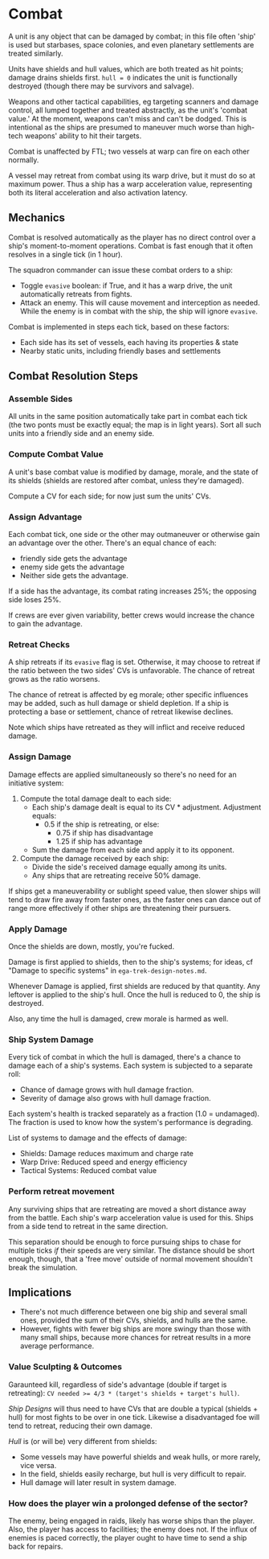 Combat
======
A unit is any object that can be damaged by combat; in this file often 'ship'
is used but starbases, space colonies, and even planetary settlements are
treated similarly.

Units have shields and hull values, which are both treated as hit points;
damage drains shields first. `hull = 0` indicates the unit is functionally
destroyed (though there may be survivors and salvage).

Weapons and other tactical capabilities, eg targeting scanners and damage
control, all lumped together and treated abstractly, as the unit's 'combat
value.' At the moment, weapons can't miss and can't be dodged. This is
intentional as the ships are presumed to maneuver much worse than high-tech
weapons' ability to hit their targets.

Combat is unaffected by FTL; two vessels at warp can fire on each other
normally.

A vessel may retreat from combat using its warp drive, but it must do
so at maximum power. Thus a ship has a warp acceleration value, representing
both its literal acceleration and also activation latency.

Mechanics
---------
Combat is resolved automatically as the player has no direct control over a
ship's moment-to-moment operations.  Combat is fast enough that it often
resolves in a single tick (in 1 hour).

The squadron commander can issue these combat orders to a ship:
* Toggle `evasive` boolean: if True, and it has a warp drive, the unit
  automatically retreats from fights.
* Attack an enemy. This will cause movement and interception as needed.
  While the enemy is in combat with the ship, the ship will ignore `evasive`.

Combat is implemented in steps each tick, based on these factors:

* Each side has its set of vessels, each having its properties & state
* Nearby static units, including friendly bases and settlements

Combat Resolution Steps
-----------------------
### Assemble Sides

All units in the same position automatically take part in combat each tick (the
two ponts must be exactly equal; the map is in light years). Sort all such
units into a friendly side and an enemy side.


### Compute Combat Value

A unit's base combat value is modified by damage, morale, and the state of its
shields (shields are restored after combat, unless they're damaged).

Compute a CV for each side; for now just sum the units' CVs.

### Assign Advantage

Each combat tick, one side or the other may outmaneuver or otherwise
gain an advantage over the other. There's an equal chance of each:

* friendly side gets the advantage
* enemy side gets the advantage
* Neither side gets the advantage.

If a side has the advantage, its combat rating increases 25%; the opposing side
loses 25%.

If crews are ever given variability, better crews would increase the chance to
gain the advantage.

### Retreat Checks

A ship retreats if its `evasive` flag is set. Otherwise, it may choose to
retreat if the ratio between the two sides' CVs is unfavorable. The chance of
retreat grows as the ratio worsens.

The chance of retreat is affected by eg morale; other specific influences may be
added, such as hull damage or shield depletion. If a ship is protecting a base or
settlement, chance of retreat likewise declines.

Note which ships have retreated as they will inflict and receive reduced damage.

### Assign Damage

Damage effects are applied simultaneously so there's no need for an initiative
system:

1. Compute the total damage dealt to each side:
    * Each ship's damage dealt is equal to its CV * adjustment. Adjustment
      equals:
        * 0.5 if the ship is retreating, or else:
            * 0.75 if ship has disadvantage
            * 1.25 if ship has advantage
    * Sum the damage from each side and apply it to its opponent.
1. Compute the damage received by each ship:
    * Divide the side's received damage equally among its units.
    * Any ships that are retreating receive 50% damage.

If ships get a maneuverability or sublight speed value, then slower ships will
tend to draw fire away from faster ones, as the faster ones can dance out of
range more effectively if other ships are threatening their pursuers.

### Apply Damage

Once the shields are down, mostly, you're fucked.

Damage is first applied to shields, then to the ship's systems; for ideas, cf
"Damage to specific systems" in `ega-trek-design-notes.md`.

Whenever Damage is applied, first shields are reduced by that quantity. Any
leftover is applied to the ship's hull. Once the hull is reduced to 0, the ship
is destroyed.

Also, any time the hull is damaged, crew morale is harmed as well.

### Ship System Damage
Every tick of combat in which the hull is damaged, there's a chance to damage
each of a ship's systems. Each system is subjected to a separate roll:
* Chance of damage grows with hull damage fraction.
* Severity of damage also grows with hull damage fraction.

Each system's health is tracked separately as a fraction (1.0 = undamaged).
The fraction is used to know how the system's performance is degrading.

List of systems to damage and the effects of damage:
* Shields: Damage reduces maximum and charge rate
* Warp Drive: Reduced speed and energy efficiency
* Tactical Systems: Reduced combat value

### Perform retreat movement

Any surviving ships that are retreating are moved a short distance away from
the battle. Each ship's warp acceleration value is used for this.  Ships from a
side tend to retreat in the same direction.

This separation should be enough to force pursuing ships to chase for multiple
ticks _if_ their speeds are very similar. The distance should be short enough,
though, that a 'free move' outside of normal movement shouldn't break the
simulation.

Implications
------------
* There's not much difference between one big ship and several small ones,
    provided the sum of their CVs, shields, and hulls are the same.
* However, fights with fewer big ships are more swingy than those with
    many small ships, because more chances for retreat results in a more
    average performance.

### Value Sculpting & Outcomes
Garaunteed kill, regardless of side's advantage (double if target is retreating):
`CV needed >= 4/3 * (target's shields + target's hull)`.

*Ship Designs* will thus need to have CVs that are double a typical (shields +
hull) for most fights to be over in one tick. Likewise a disadvantaged foe will
tend to retreat, reducing their own damage.

*Hull* is (or will be) very different from shields:
* Some vessels may have powerful shields and weak hulls, or more rarely, vice versa.
* In the field, shields easily recharge, but hull is very difficult to repair.
* Hull damage will later result in system damage.

### How does the player win a prolonged defense of the sector?

The enemy, being engaged in raids, likely has worse ships than the
player. Also, the player has access to facilities; the enemy does not.
If the influx of enemies is paced correctly, the player ought to have
time to send a ship back for repairs.

